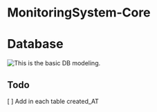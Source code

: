 # MonitoringSystem-Core



Database
======
![This is the basic DB modeling.](https://i.imgur.com/jTWui9m.png "This is the db model.")

## Todo
[ ] Add in each table created_AT